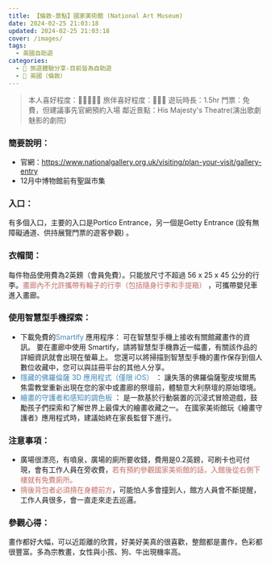 ```yaml
---
title: 【倫敦-景點】國家美術館 (National Art Museum)
date: 2024-02-25 21:03:18
updated: 2024-02-25 21:03:18
cover: /images/
tags:
  - 英國自助遊
categories: 
  - 🌴 旅遊體驗分享-目前皆為自助遊
  - 🥥 英國（倫敦） 
---
```

>	本人喜好程度：🌝🌝🌝🌝🌝 旅伴喜好程度：🌝🌝🌝
>	遊玩時長：1.5hr
>	門票：免費，但建議事先官網預約入場
>	鄰近景點：His Majesty's Theatre(演出歌劇魅影的劇院)
<!-- more -->

### 簡要說明：
+ 官網：https://www.nationalgallery.org.uk/visiting/plan-your-visit/gallery-entry
+ 12月中博物館前有聖誕市集

### 入口：
有多個入口，主要的入口是Portico Entrance，另一個是Getty Entrance (設有無障礙通道、供持展覽門票的遊客參觀) 。
 
### 衣帽間：
每件物品使用費為2英鎊（會員免費）。只能放尺寸不超過 56 x 25 x 45 公分的行李。<font color=#c36d67>畫廊內不允許攜帶有輪子的行李（包括隨身行李和手提箱）</font> ，可攜帶嬰兒車進入畫廊。 

### 使用智慧型手機探索：
+ 下載免費的<font color=#4287B5>Smartify</font> 應用程序：
可在智慧型手機上接收有關館藏畫作的資訊。 
要在畫廊中使用 Smartify，請將智慧型手機靠近一幅畫，有關該作品的詳細資訊就會出現在螢幕上。
您還可以將掃描到智慧型手機的畫作保存到個人數位收藏中，您可以與註冊平台的其他人分享。
+ <font color=#4287B5>隱藏的佛羅倫薩 3D 應用程式（僅限 iOS）</font> ：
讓失落的佛羅倫薩聖皮埃爾馬焦雷教堂重新出現在您的家中或畫廊的祭壇前，體驗意大利祭壇的原始環境。
+ <font color=#4287B5>繪畫的守護者和感知的調色板</font> ：
是一款基於行動裝置的沉浸式冒險遊戲，鼓勵孩子們探索和了解世界上最偉大的繪畫收藏之一。
在國家美術館玩《繪畫守護者》應用程式時，建議始終在家長監督下進行。

### 注意事項：
+ 廣場很漂亮，有噴泉，廣場的廁所要收錢，費用是0.2英鎊，可刷卡也可付現，會有工作人員在旁收費，<font color=#c36d67>若有預約參觀國家美術館的話，入館後從右側下樓就有免費廁所。</font>
+ <font color=#c36d67>揹後背包者必須揹在身體前方</font>，可能怕人多會撞到人，館方人員會不斷提醒，工作人員很多，會一直走來走去巡邏。

### 參觀心得：
畫作都好大幅，可以近距離的欣賞，好美好美真的很喜歡，整館都是畫作，色彩都很豐富。多為宗教畫，女性與小孩、狗、牛出現機率高。
